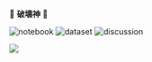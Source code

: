 🎴  **破壊神**  🎴


![notebook](https://road-to-kaggle-grandmaster.vercel.app/api/badges/darshanprabhu09/notebook)
![dataset](https://road-to-kaggle-grandmaster.vercel.app/api/badges/darshanprabhu09/dataset)
![discussion](https://road-to-kaggle-grandmaster.vercel.app/api/badges/darshanprabhu09/discussion)


[![](https://visitcount.itsvg.in/api?id=Darshan0902&label=Profile%20visits%20%3A&color=11&icon=0&pretty=true)](https://visitcount.itsvg.in)

